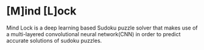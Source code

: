 # [M]ind [L]ock

Mind Lock is a deep learning based Sudoku puzzle solver that makes use of
a multi-layered convolutional neural network(CNN) in order to predict
accurate solutions of sudoku puzzles.

